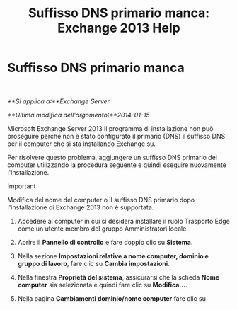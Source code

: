 ﻿---
title: 'Suffisso DNS primario manca: Exchange 2013 Help'
TOCTitle: Suffisso DNS primario manca
ms:assetid: 310765bf-a650-4a3d-a5e4-6173b559d4f6
ms:mtpsurl: https://technet.microsoft.com/it-it/library/ms.exch.setupreadiness.fqdnmissing(v=EXCHG.150)
ms:contentKeyID: 61202265
ms.date: 05/22/2018
mtps_version: v=EXCHG.150
ms.translationtype: MT
---

# Suffisso DNS primario manca

 

_**Si applica a:**Exchange Server_

_**Ultima modifica dell'argomento:**2014-01-15_

Microsoft Exchange Server 2013 il programma di installazione non può proseguire perché non è stato configurato il primario (DNS) il suffisso DNS per il computer che si sta installando Exchange su.

Per risolvere questo problema, aggiungere un suffisso DNS primario del computer utilizzando la procedura seguente e quindi eseguire nuovamente l'installazione.


> [!IMPORTANT]
> Modifica del nome del computer o il suffisso DNS primario dopo l'installazione di Exchange 2013 non è supportata.



1.  Accedere al computer in cui si desidera installare il ruolo Trasporto Edge come un utente membro del gruppo Amministratori locale.

2.  Aprire il **Pannello di controllo** e fare doppio clic su **Sistema**.

3.  Nella sezione **Impostazioni relative a nome computer, dominio e gruppo di lavoro**, fare clic su **Cambia impostazioni**.

4.  Nella finestra **Proprietà del sistema**, assicurarsi che la scheda **Nome computer** sia selezionata e quindi fare clic su **Modifica…**.

5.  Nella pagina **Cambiamenti dominio/nome computer** fare clic su **Altro...**.

6.  In **Suffisso DNS primario del computer**, immettere il nome dominio DNS per il server Trasporto Edge. Ad esempio, contoso.com.

7.  Fare clic su **OK** per chiudere ciascuna finestra.

Problemi? È possibile richiedere supporto nei forum di Exchange. I forum sono disponibili sui seguenti siti: [Exchange Server](https://go.microsoft.com/fwlink/p/?linkid=60612), [Exchange Online](https://go.microsoft.com/fwlink/p/?linkid=267542) o [Exchange Online Protection](https://go.microsoft.com/fwlink/p/?linkid=285351).

La ricerca ha prodotto i risultati desiderati? [Inviare un commento a Microsoft](mailto:exsetuphelpfeedback@microsoft.com?subject=exchange%202013%20setup%20help%20feedback) indicando le informazioni desiderate.

